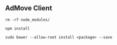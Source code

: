 ## AdMove Client

`rm -rf node_modules/`

`npm install`

`sudo bower --allow-root install <package> --save`
